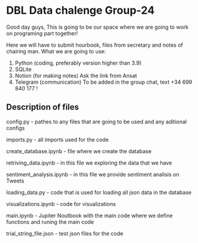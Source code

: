 # DBL Data chalenge Group-24
Good day guys,
This is going to be our space where we are going to work on programing part together!

Here we will have to submit hourbook, files from secretary and notes of chairing man.
What we are going to use:
  1. Python (coding, preferably version higher than 3.9)
  2. SQLite 
  3. Notion (for making notes)
    Ask the link from Ansat
  4. Telegram (communication) 
    To be added in the group chat, text +34 699 840 177 !


## Description of files
  
  config.py - pathes to any files that are going to be used and any aditional configs
  
  imports.py - all imports used for the code
  
  create_database.ipynb - file where we create the database
  
  retriving_data.ipynb - in this file we exploring the data that we have
  
  sentiment_analysis.ipynb - in this file we provide sentiment analisis on Tweets
  
  loading_data.py - code that is used for loading all json data in the database
  
  visualizations.ipynb - code for visualizations
  
  main.ipynb - Jupiter Noutbook with the main code where we define functions and runing the main code
  
  trial_string_file.json - test json files for the code
  
  
